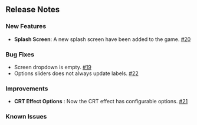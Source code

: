 ## Release Notes

### New Features
- **Splash Screen**: A new splash screen have been added to the game. [#20](https://github.com/juan-medina/godot-shootem-up/issues/20)

### Bug Fixes
- Screen dropdown is empty. [#19](https://github.com/juan-medina/godot-shootem-up/issues/19)
- Options sliders does not always update labels. [#22](https://github.com/juan-medina/godot-shootem-up/issues/22)

### Improvements
- **CRT Effect Options** : Now the CRT effect has configurable options. [#21](https://github.com/juan-medina/godot-shootem-up/issues/21)

### Known Issues

